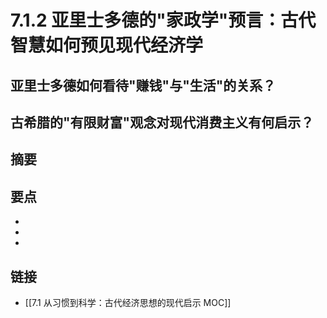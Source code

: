 # 7.1.2 亚里士多德的"家政学"预言：古代智慧如何预见现代经济学

## 亚里士多德如何看待"赚钱"与"生活"的关系？


## 古希腊的"有限财富"观念对现代消费主义有何启示？


## 摘要


## 要点

- 
- 
- 

## 链接

- [[7.1 从习惯到科学：古代经济思想的现代启示 MOC]]
